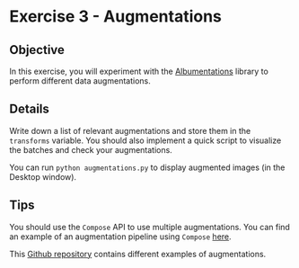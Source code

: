 # Exercise 3 - Augmentations

## Objective

In this exercise, you will experiment with the [Albumentations](https://albumentations.ai/docs/) library
to perform different data augmentations. 

## Details

Write down a list of relevant augmentations and store them in the `transforms` variable. You should also
implement a quick script to visualize the batches and check your augmentations.

You can run `python augmentations.py` to display augmented images (in the Desktop window).

## Tips

You should use the `Compose` API to use multiple augmentations. You can find an example of an augmentation
pipeline using `Compose` [here](https://albumentations.ai/docs/examples/example/#define-an-augmentation-pipeline-using-compose-pass-the-image-to-it-and-receive-the-augmented-image).

This [Github repository](https://github.com/albumentations-team/albumentations_examples)
contains different examples of augmentations.